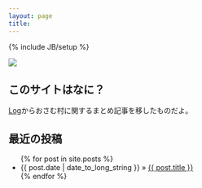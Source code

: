 ```yaml
---
layout: page
title: 
---
```


{% include JB/setup %}


[![](https://c2.staticflickr.com/8/7362/9823661783_161f93c7c4_c.jpg)](http://www.flickr.com/photos/s083027/9823661783/)

## このサイトはなに？
[Log](http://844196.hatenablog.com/)からおさむ村に関するまとめ記事を移したものだよ。

## 最近の投稿

<ul class="posts">
  {% for post in site.posts %}
    <li><span>{{ post.date | date_to_long_string }}</span> &raquo; <a href="{{ BASE_PATH }}{{ post.url }}">{{ post.title }}</a></li>
  {% endfor %}
</ul>

